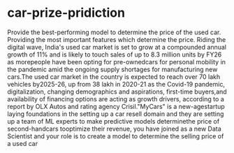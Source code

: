 # car-prize-pridiction
Provide the best-performing model to determine the price of the used car.
Providing the most important features which determine the price.
Riding the digital wave, India's used car market is set to grow at a compounded annual growth of 11% and is likely to touch sales of up to 8.3 million units by FY26 as morepeople have been opting for pre-ownedcars for personal mobility in the pandemic amid the ongoing supply shortages for manufacturing new cars.The used car market in the country is expected to reach over 70 lakh vehicles by2025-26, up from 38 lakh in 2020-21 as the Covid-19 pandemic, digitalization, changing demographics and aspirations, first-time buyers,and availability of financing options are acting as growth drivers, according to a report by OLX Autos and rating agency Crisil."MyCars" is a new-agestartup laying foundations in the setting up a car resell domain and they are setting up a team of ML experts to make predictive models determinethe price of second-handcars tooptimize their revenue, you have joined as a new Data Scientist and your role is to create a model to determine the selling price of a used car

